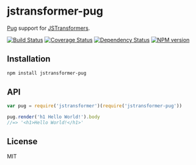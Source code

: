 # jstransformer-pug

[Pug](http://npm.im/pug) support for [JSTransformers](http://github.com/jstransformers).

[![Build Status](https://img.shields.io/travis/jstransformers/jstransformer-pug/master.svg)](https://travis-ci.org/jstransformers/jstransformer-pug)
[![Coverage Status](https://img.shields.io/codecov/c/github/jstransformers/jstransformer-pug/master.svg)](https://codecov.io/gh/jstransformers/jstransformer-pug)
[![Dependency Status](https://img.shields.io/david/jstransformers/jstransformer-pug/master.svg)](http://david-dm.org/jstransformers/jstransformer-pug)
[![NPM version](https://img.shields.io/npm/v/jstransformer-pug.svg)](https://www.npmjs.org/package/jstransformer-pug)

## Installation

```bash
npm install jstransformer-pug
```

## API

```js
var pug = require('jstransformer')(require('jstransformer-pug'))

pug.render('h1 Hello World!').body
//=> '<h1>Hello World!</h1>'
```

## License

MIT
